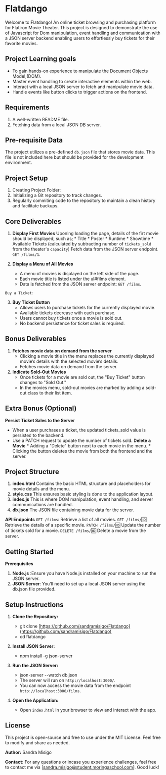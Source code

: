 # Flatdango
Welcome to Flatdango! An online ticket browsing and purchasing platform for Flatiron Movie Theater. This project is designed to demonstrate the use of Javascript for Dom manipulation, event handling and communication with a JSON server backend enabling users to effortlessly buy tickets for their favorite movies.

## Project Learning goals
- To gain hands-on experience to manipulate the Document Objects Model,(DOM).
- Master event handling to create interactive elements within the web.
- Interact with a local JSON server to fetch and manipulate movie data.
- Handle events like button clicks to trigger actions on the frontend.

## Requirements

1. A well-written README file.
2. Fetching data from a local JSON DB server.

## Pre-requisite Data

The project utilizes a pre-defined `db.json` file that stores movie data. This file is not included here but should be provided for the development environment.

## Project Setup

1. Creating Project Folder: 
2. Initializing a Git repository to track changes.
3. Regularly commiting code to the repository to maintain a clean history and facilitate backups.

## Core Deliverables

   1. **Display First Movies** 
   Uponing loading the page, details of the firt movie should be displayed, such as;
     * Title
     * Poster
     * Runtime
     * Showtime
     * Available Tickets (calculated by subtracting number of `tickets_sold` from the theater's `capacity`)
   Fetch data from the JSON server endpoint. `GET /films/1`.

   2. **Display a Menu of All Movies**

      * A menu of movies is displayed on the left side of the page.
      * Each movie title is listed under the ul#films element.
      * Data is fetched from the JSON server endpoint: `GET /films`.

    Buy a Ticket:

   3. **Buy Ticket Button**
      * Allows users to purchase tickets for the currently displayed movie.
      * Available tickets decrease with each purchase.
      * Users cannot buy tickets once a movie is sold out.
      * No backend persistence for ticket sales is required.

 ## Bonus Deliverables
   1. **Fetches movie data on demand from the server**
      * Clicking a movie title in the menu replaces the currently displayed movie’s details with the selected movie’s details.
      * Fetches movie data on demand from the server.
   2. **Indicate Sold-Out Movies**
      * Once tickets for a movie are sold out, the "Buy Ticket" button changes to "Sold Out."
      * In the movies menu, sold-out movies are marked by adding a sold-out class to their list item.
   
 ## Extra Bonus (Optional)
   **Persist Ticket Sales to the Server**
   * When a user purchases a ticket, the updated tickets_sold value is persisted to the backend.
   * Use a PATCH request to update the number of tickets sold.
   **Delete a Movie**
    * Adding a "Delete" button next to each movie in the menu.
    * Clicking the button deletes the movie from both the frontend and the server.

## Project Structure

1. **index.html** Contains the basic HTML structure and placeholders for movie details and the menu.
2. **style.css** This ensures basic styling is done to the application layout.
3. **index.js** This is where DOM manipulation, event handling, and server communications are handled.
4. **db.json** The JSON file containing movie data for the server.

**API Endpoints**
`GET /films`: Retrieve a list of all movies.
`GET /films/`:id: Retrieve the details of a specific movie.
`PATCH /films/`:id: Update the number of tickets sold for a movie.
`DELETE /films/`:id: Delete a movie from the server.

## Getting Started

**Prerequisites**
1. **Node.js** :Ensure you have Node.js installed on your machine to run the JSON server.
2. **JSON Server**: You'll need to set up a local JSON server using the db.json file provided.

## Setup Instructions

1. **Clone the Repository:**

   * git clone [https://github.com/sandramisigo/Flatdango](https://github.com/sandramisigo/Flatdango)
   * cd flatdango

2. **Install JSON Server:**
   * npm install -g json-server

3. **Run the JSON Server:**
   * json-server --watch db.json
   * The server will run on `http://localhost:3000/`.
   * You can now access the movie data from the endpoint `http://localhost:3000/films`.

4. **Open the Application:**

    * Open `index.html` in your browser to view and interact with the app.


## **License**

This project is open-source and free to use under the MIT License. Feel free to modify and share as needed.

**Author:** 
Sandra Misigo

**Contact:**
For any questions or incase you experience challenges, feel free to contact me via [sandra.misigo@student.moringaschool.com]. Good luck!











